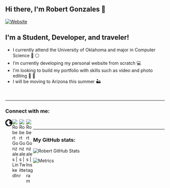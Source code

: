 ## Hi there, I'm Robert Gonzales 👋 

[![Website](https://img.shields.io/website?label=My%20Website&style=for-the-badge&url=https%3A%2F%2Frobertgonzales71698.github.io/mywebsite/)](https://robertgonzales71698.github.io/mywebsite/)

## I'm a Student, Developer, and traveler!
-   I currently attend the University of Oklahoma and major in Computer Science 🔴 ⚪️ 
-   I’m currently developing my personal website from scratch 💻
-   I'm looking to build my portfolio with skills such as video and photo editing 🎥  📸
-   I will be moving to Arizona this summer 🏜
<br />
<hr />

### Connect with me:
[<img align="left" alt="My Website" width="22px" src="https://raw.githubusercontent.com/iconic/open-iconic/master/svg/globe.svg" />][website]
[<img align="left" alt="Robert Gonzales | LinkedIn" width="22px" src="https://cdn.jsdelivr.net/npm/simple-icons@v3/icons/linkedin.svg" />][linkedin]
[<img align="left" alt="Robert Gonzales | Twitter" width="22px" src="https://cdn.jsdelivr.net/npm/simple-icons@v3/icons/twitter.svg" />][twitter]
[<img align="left" alt="Robert Gonzales | Instagram" width="22px" src="https://cdn.jsdelivr.net/npm/simple-icons@v3/icons/instagram.svg" />][instagram]
<br />
<hr />

### My GitHub stats:
<img align="left" alt="Robert GitHub Stats" src="https://github-readme-stats.vercel.app/api?username=robertgonzales71698&show_icons=true&hide_border=true" /> 
<br />

![Metrics](https://metrics.lecoq.io/robertgonzales71698?template=classic&base.header=0&gists=1&lines=1&config.timezone=America%2FToronto)

[website]: https://robertgonzales71698.github.io/mywebsite/
[twitter]: https://twitter.com/RobertGonz716
[youtube]: https://youtube.com/codeSTACKr
[instagram]: https://www.instagram.com/_robert_m_gonzales_/
[linkedin]: https://www.linkedin.com/in/robert-gonzales-07161998/
